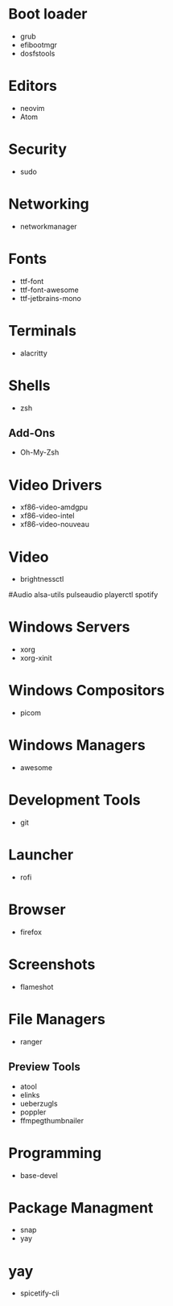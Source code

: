 # Boot loader
* grub
* efibootmgr
* dosfstools

# Editors
* neovim
* Atom

# Security
* sudo

# Networking
* networkmanager

# Fonts
* ttf-font
* ttf-font-awesome
* ttf-jetbrains-mono

# Terminals
* alacritty

# Shells
* zsh
## Add-Ons
* Oh-My-Zsh

# Video Drivers
* xf86-video-amdgpu
* xf86-video-intel
* xf86-video-nouveau

# Video
* brightnessctl

#Audio
alsa-utils
pulseaudio
playerctl
spotify

# Windows Servers
* xorg
* xorg-xinit

# Windows Compositors
* picom

# Windows Managers
* awesome

# Development Tools
* git

# Launcher
* rofi

# Browser
* firefox

# Screenshots
* flameshot

# File Managers
* ranger

## Preview Tools
* atool
* elinks
* ueberzugls
* poppler
* ffmpegthumbnailer

# Programming
* base-devel

# Package Managment
* snap
* yay

# yay
* spicetify-cli
